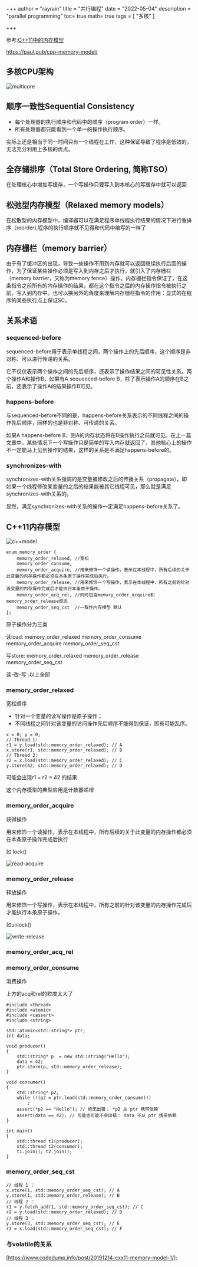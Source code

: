 +++
author = "rayrain"
title = "并行编程"
date = "2022-05-04"
description = "parallel programming"
toc= true
math= true
tags = [
    "多核"
]

+++

参考:[C++11中的内存模型](https://www.codedump.info/post/20191214-cxx11-memory-model-1/)

https://paul.pub/cpp-memory-model/

## 多核CPU架构

![multicore](https://www.codedump.info/media/imgs/20191214-cxx11-memory-model-1/multicore.png)



## 顺序一致性Sequential Consistency 

- 每个处理器的执行顺序和代码中的顺序（program order）一样。
- 所有处理器都只能看到一个单一的操作执行顺序。

实际上还是相当于同一时间只有一个线程在工作，这种保证导致了程序是低效的，无法充分利用上多核的优点。

## 全存储排序（Total Store Ordering, 简称TSO）

在处理核心中增加写缓存，一个写操作只要写入到本核心的写缓存中就可以返回

## 松弛型内存模型（Relaxed memory models）

在松散型的内存模型中，编译器可以在满足程序单线程执行结果的情况下进行重排序（reorder),程序的执行顺序就不见得和代码中编写的一样了

## 内存栅栏（memory barrier）

由于有了缓冲区的出现，导致一些操作不用到内存就可以返回继续执行后面的操作，为了保证某些操作必须是写入到内存之后才执行，就引入了内存栅栏（memory barrier，又称为memory fence）操作。内存栅栏指令保证了，在这条指令之前所有的内存操作的结果，都在这个指令之后的内存操作指令被执行之前，写入到内存中。也可以换另外的角度来理解内存栅栏指令的作用：显式的在程序的某些执行点上保证SC。

## 关系术语

### sequenced-before

sequenced-before用于表示单线程之间，两个操作上的先后顺序，这个顺序是非对称、可以进行传递的关系。

它不仅仅表示两个操作之间的先后顺序，还表示了操作结果之间的可见性关系。两个操作A和操作B，如果有A sequenced-before B，除了表示操作A的顺序在B之前，还表示了操作A的结果操作B可见。

### happens-before

与sequenced-before不同的是，happens-before关系表示的不同线程之间的操作先后顺序，同样的也是非对称、可传递的关系。

如果A happens-before B，则A的内存状态将在B操作执行之前就可见。在上一篇文章中，某些情况下一个写操作只是简单的写入内存就返回了，其他核心上的操作不一定能马上见到操作的结果，这样的关系是不满足happens-before的。

### synchronizes-with

synchronizes-with关系强调的是变量被修改之后的传播关系（propagate），即如果一个线程修改某变量的之后的结果能被其它线程可见，那么就是满足synchronizes-with关系的。

显然，满足synchronizes-with关系的操作一定满足happens-before关系了。

## C++11内存模型

![c++model](https://www.codedump.info/media/imgs/20191214-cxx11-memory-model-2/c++model.png)

```
enum memory_order {
    memory_order_relaxed, //宽松
    memory_order_consume,
    memory_order_acquire, //用来修饰一个读操作，表示在本线程中，所有后续的关于此变量的内存操作都必须在本条原子操作完成后执行。
    memory_order_release, //用来修饰一个写操作，表示在本线程中，所有之前的针对该变量的内存操作完成后才能执行本条原子操作。
    memory_order_acq_rel, //同时包含memory_order_acquire和memory_order_release标志
    memory_order_seq_cst  //一致性内存模型 默认
};
```

原子操作分为三类

读load: memory_order_relaxed memory_order_consume memory_order_acquire memory_order_seq_cst

写store:  memory_order_relaxed   memory_order_release   memory_order_seq_cst

读-改-写 :以上全部



### memory_order_relaxed

宽松顺序

- 针对一个变量的读写操作是原子操作；
- 不同线程之间针对该变量的访问操作先后顺序不能得到保证，即有可能乱序。

```
x = 0; y = 0;
// Thread 1:
r1 = y.load(std::memory_order_relaxed); // A
x.store(r1, std::memory_order_relaxed); // B
// Thread 2:
r2 = x.load(std::memory_order_relaxed); // C 
y.store(42, std::memory_order_relaxed); // D
```

可能会出现r1 = r2 = 42 的结果

这个内存模型的典型应用是计数器递增



### memory_order_acquire

获得操作

用来修饰一个读操作，表示在本线程中，所有后续的关于此变量的内存操作都必须在本条原子操作完成后执行

如 lock()

![read-acquire](https://www.codedump.info/media/imgs/20191214-cxx11-memory-model-2/read-acquire.png)

### memory_order_release

释放操作

用来修饰一个写操作，表示在本线程中，所有之前的针对该变量的内存操作完成后才能执行本条原子操作。

如unlock()

![write-release](https://www.codedump.info/media/imgs/20191214-cxx11-memory-model-2/write-release.png)

### memory_order_acq_rel





### memory_order_consume

消费操作

上方的acq和rel的粒度太大了

```
#include <thread>
#include <atomic>
#include <cassert>
#include <string>
 
std::atomic<std::string*> ptr;
int data;
 
void producer()
{
    std::string* p  = new std::string("Hello");
    data = 42;
    ptr.store(p, std::memory_order_release);
}
 
void consumer()
{
    std::string* p2;
    while (!(p2 = ptr.load(std::memory_order_consume)))
        ;
    assert(*p2 == "Hello"); // 绝无出错： *p2 从 ptr 携带依赖
    assert(data == 42); // 可能也可能不会出错： data 不从 ptr 携带依赖
}
 
int main()
{
    std::thread t1(producer);
    std::thread t2(consumer);
    t1.join(); t2.join();
}
```

### memory_order_seq_cst

```
// 线程 1 ：
x.store(1, std::memory_order_seq_cst); // A
y.store(1, std::memory_order_release); // B
// 线程 2 ：
r1 = y.fetch_add(1, std::memory_order_seq_cst); // C
r2 = y.load(std::memory_order_relaxed); // D
// 线程 3 ：
y.store(3, std::memory_order_seq_cst); // E
r3 = x.load(std::memory_order_seq_cst); // F
```

### 与volatile的关系

[https://www.codedump.info/post/20191214-cxx11-memory-model-1/]: 

